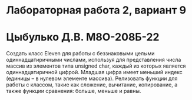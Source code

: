 # Лабораторная работа 2, вариант 9
# Цыбулько Д.В. М8О-208Б-22

Создать класс Eleven для работы с беззнаковыми целыми одиннадцатиричными числами, используя для представления числа массив из элементов типа unsigned char, каждый из которых является одиннадцатиричной цифрой. Младшая цифра имеет меньший индекс (единицы – в нулевом элементе массива). Релизовать функции для работы с классом, такие как сложение, вычитание, копирование, а также функции сравнения: больше, меньше и равны.

